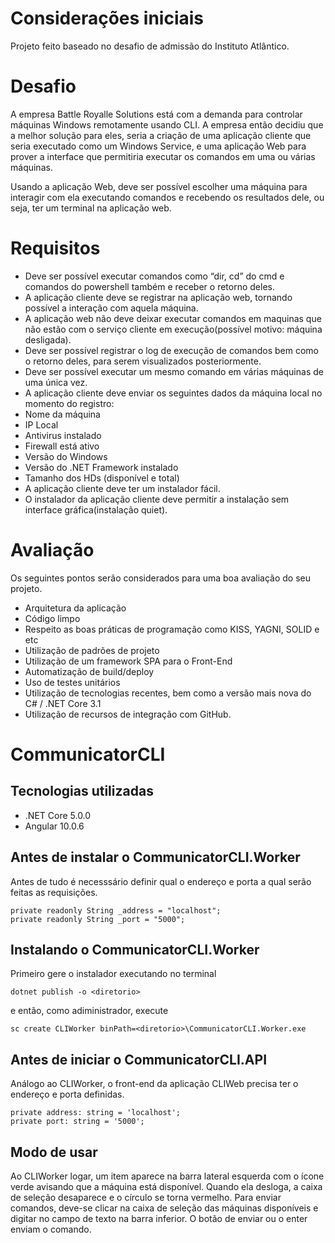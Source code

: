 # Considerações iniciais
Projeto feito baseado no desafio de admissão do Instituto Atlântico.

# Desafio
A empresa Battle Royalle Solutions está com a demanda para controlar máquinas Windows remotamente usando CLI.
A empresa então decidiu que a melhor solução para eles, seria a criação de uma aplicação cliente que seria executado como um Windows Service, e uma aplicação Web para prover a interface que permitiria executar os comandos em uma ou várias máquinas.

Usando a aplicação Web, deve ser possível escolher uma máquina para interagir com ela executando comandos e recebendo os resultados dele, ou seja, ter um terminal na aplicação web.

# Requisitos

- Deve ser possível executar comandos como “dir, cd” do cmd e comandos do powershell também e receber o retorno deles.
- A aplicação cliente deve se registrar na aplicação web, tornando possível a interação com aquela máquina.
- A aplicação web não deve deixar executar comandos em maquinas que não estão com o serviço cliente em execução(possível motivo: máquina desligada).
- Deve ser possível registrar o log de execução de comandos bem como o retorno deles, para serem visualizados posteriormente.
- Deve ser possível executar um mesmo comando em várias máquinas de uma única vez.
- A aplicação cliente deve enviar os seguintes dados da máquina local no momento do registro:
- Nome da máquina
- IP Local
- Antivirus instalado
- Firewall está ativo
- Versão do Windows
- Versão do .NET Framework instalado
- Tamanho dos HDs (disponível e total)
- A aplicação cliente deve ter um instalador fácil.
- O instalador da aplicação cliente deve permitir a instalação sem interface gráfica(instalação quiet).

# Avaliação

Os seguintes pontos serão considerados para uma boa avaliação do seu projeto.

- Arquitetura da aplicação
- Código limpo
- Respeito as boas práticas de programação como KISS, YAGNI, SOLID e etc
- Utilização de padrões de projeto
- Utilização de um framework SPA para o Front-End
- Automatização de build/deploy
- Uso de testes unitários
- Utilização de tecnologias recentes, bem como a versão mais nova do C# / .NET Core 3.1
- Utilização de recursos de integração com GitHub.

# CommunicatorCLI
## Tecnologias utilizadas
- .NET Core 5.0.0
- Angular 10.0.6

## Antes de instalar o CommunicatorCLI.Worker
Antes de tudo é necesssário definir qual o endereço e porta a qual serão feitas as requisições.
```
private readonly String _address = "localhost";
private readonly String _port = "5000";
```
## Instalando o CommunicatorCLI.Worker
Primeiro gere o instalador executando no terminal
```
dotnet publish -o <diretorio>
```
e então, como adiministrador, execute
```
sc create CLIWorker binPath=<diretorio>\CommunicatorCLI.Worker.exe
```
## Antes de iniciar o CommunicatorCLI.API
Análogo ao CLIWorker, o front-end da aplicação CLIWeb precisa ter o endereço e porta definidas.
```
private address: string = 'localhost';
private port: string = '5000';
```

## Modo de usar
Ao CLIWorker logar, um item aparece na barra lateral esquerda com o ícone verde avisando que a máquina está disponível. Quando ela desloga, a caixa de seleção desaparece e o círculo se torna vermelho.
Para enviar comandos, deve-se clicar na caixa de seleção das máquinas disponíveis e digitar no campo de texto na barra inferior. O botão de enviar ou o enter enviam o comando.